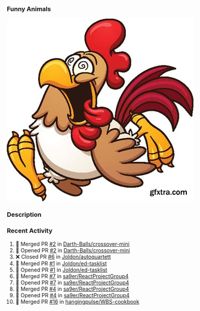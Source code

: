 ### Funny Animals

![Animal logo](/crazy-chicken-gfxtra.jpg "Follow me....")

### Description




### Recent Activity

<!--START_SECTION:activity-->
1. 🎉 Merged PR [#2](https://github.com/Darth-Balls/crossover-mini/pull/2) in [Darth-Balls/crossover-mini](https://github.com/Darth-Balls/crossover-mini)
2. 💪 Opened PR [#2](https://github.com/Darth-Balls/crossover-mini/pull/2) in [Darth-Balls/crossover-mini](https://github.com/Darth-Balls/crossover-mini)
3. ❌ Closed PR [#6](https://github.com/Joldon/autoquartett/pull/6) in [Joldon/autoquartett](https://github.com/Joldon/autoquartett)
4. 🎉 Merged PR [#1](https://github.com/Joldon/ed-tasklist/pull/1) in [Joldon/ed-tasklist](https://github.com/Joldon/ed-tasklist)
5. 💪 Opened PR [#1](https://github.com/Joldon/ed-tasklist/pull/1) in [Joldon/ed-tasklist](https://github.com/Joldon/ed-tasklist)
6. 🎉 Merged PR [#7](https://github.com/sa9er/ReactProjectGroup4/pull/7) in [sa9er/ReactProjectGroup4](https://github.com/sa9er/ReactProjectGroup4)
7. 💪 Opened PR [#7](https://github.com/sa9er/ReactProjectGroup4/pull/7) in [sa9er/ReactProjectGroup4](https://github.com/sa9er/ReactProjectGroup4)
8. 🎉 Merged PR [#4](https://github.com/sa9er/ReactProjectGroup4/pull/4) in [sa9er/ReactProjectGroup4](https://github.com/sa9er/ReactProjectGroup4)
9. 💪 Opened PR [#4](https://github.com/sa9er/ReactProjectGroup4/pull/4) in [sa9er/ReactProjectGroup4](https://github.com/sa9er/ReactProjectGroup4)
10. 🎉 Merged PR [#16](https://github.com/hangingpulse/WBS-cookbook/pull/16) in [hangingpulse/WBS-cookbook](https://github.com/hangingpulse/WBS-cookbook)
<!--END_SECTION:activity-->






